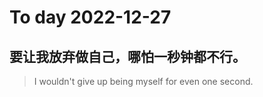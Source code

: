 
# To day 2022-12-27


## 要让我放弃做自己，哪怕一秒钟都不行。
> I wouldn't give up being myself for even one second.

    